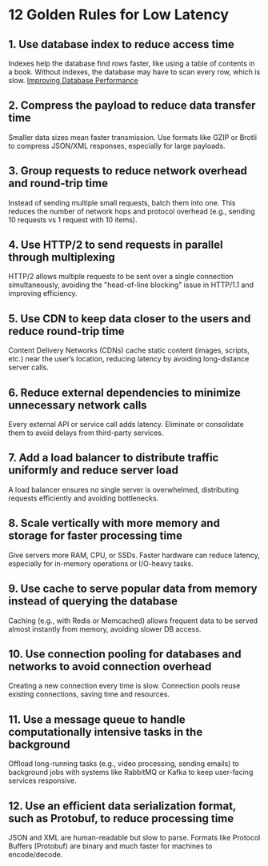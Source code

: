 # 12 Golden Rules for Low Latency

## 1. Use database index to reduce access time
Indexes help the database find rows faster, like using a table of contents in a book. Without indexes, the database may have to scan every row, which is slow.
[Improving Database Performance](../database/performance/README.md)

## 2. Compress the payload to reduce data transfer time
Smaller data sizes mean faster transmission. Use formats like GZIP or Brotli to compress JSON/XML responses, especially for large payloads.

## 3. Group requests to reduce network overhead and round-trip time
Instead of sending multiple small requests, batch them into one. This reduces the number of network hops and protocol overhead (e.g., sending 10 requests vs 1 request with 10 items).

## 4. Use HTTP/2 to send requests in parallel through multiplexing
HTTP/2 allows multiple requests to be sent over a single connection simultaneously, avoiding the "head-of-line blocking" issue in HTTP/1.1 and improving efficiency.

## 5. Use CDN to keep data closer to the users and reduce round-trip time
Content Delivery Networks (CDNs) cache static content (images, scripts, etc.) near the user’s location, reducing latency by avoiding long-distance server calls.

## 6. Reduce external dependencies to minimize unnecessary network calls
Every external API or service call adds latency. Eliminate or consolidate them to avoid delays from third-party services.

## 7. Add a load balancer to distribute traffic uniformly and reduce server load
A load balancer ensures no single server is overwhelmed, distributing requests efficiently and avoiding bottlenecks.

## 8. Scale vertically with more memory and storage for faster processing time
Give servers more RAM, CPU, or SSDs. Faster hardware can reduce latency, especially for in-memory operations or I/O-heavy tasks.

## 9. Use cache to serve popular data from memory instead of querying the database
Caching (e.g., with Redis or Memcached) allows frequent data to be served almost instantly from memory, avoiding slower DB access.

## 10. Use connection pooling for databases and networks to avoid connection overhead
Creating a new connection every time is slow. Connection pools reuse existing connections, saving time and resources.

## 11. Use a message queue to handle computationally intensive tasks in the background
Offload long-running tasks (e.g., video processing, sending emails) to background jobs with systems like RabbitMQ or Kafka to keep user-facing services responsive.

## 12. Use an efficient data serialization format, such as Protobuf, to reduce processing time
JSON and XML are human-readable but slow to parse. Formats like Protocol Buffers (Protobuf) are binary and much faster for machines to encode/decode.
